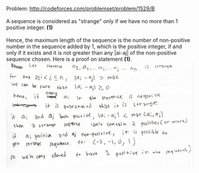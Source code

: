 Problem: http://codeforces.com/problemset/problem/1529/B <br ><br />
A sequence is considered as "strange" only if we have no more than 1 positive integer. **(1)** <br />
<br />
Hence, the maximum length of the sequence is the number of non-positive number in the sequence added by 1, which is the positive integer, if and only if it exists and it is not greater than any |ai-aj| of the non-positive sequence chosen. Here is a proof on statement **(1)**.
![GitHub Logo](proof.png)
